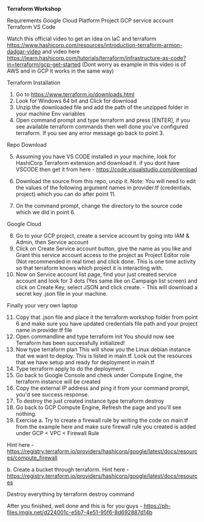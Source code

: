 **Terraform Workshop**

Requirements
    Google Cloud Platform Project
    GCP service account
    Terraform
    VS Code 


Watch this official video to get an idea on IaC and terraform https://www.hashicorp.com/resources/introduction-terraform-armon-dadgar-video
and video here https://learn.hashicorp.com/tutorials/terraform/infrastructure-as-code?in=terraform/gcp-get-started (Dont worry as example in this video is of AWS and in GCP it works in the same way)

Terraform Installation

1. Go to https://www.terraform.io/downloads.html
2. Look for Windows 64 bit and Click for download
3. Unzip the downloaded file and add the path of the unzipped folder in your machine Env variables
4. Open command prompt and type terraform and press [ENTER], if you see available terraform commands then well done you've configured terraform. If you see any error message go back to point 3. 

Repo Download

5. Assuming you have VS CODE installed in your machine, look for HashiCorp Terraform extension and download it.
if you dont have VSCODE then get it from here - https://code.visualstudio.com/download
6. Download the source from this repo, unzip it.
Note: You will need to edit the values of the following argument names in provider.tf (credentials, project) which you can do after point 11.

7. On the command prompt, change the directory to the source code which we did in point 6.

Google Cloud

8. Go to your GCP project, create a service account by going into IAM & Admin, then Service account
9. Click on Create Service account button, give the name as you like and Grant this service account access to the project as Project Editor role (Not recommended in real time) and click done. This is one time activity so that terraform knows which project it is interacting with.
10. Now on Service account list page, find your just created service account and look for 3 dots (Yes same like on Campaign list screen) and click on Create Key, select JSON and click create. - This will download a secret key .json file in your machine.

Finally your very own laptop

11. Copy that .json file and place it the terraform workshop folder from point 6 and make sure you have updated credentials file path and your project name in provider.tf file
12. Open commandline and type terraform init
You should now see Terraform has been successfully initialized!
13. Now type terraform plan
This will show you the Linux debian instance that we want to deploy. This is listed in main.tf. Look out the resources that we have setup and ready for deployment in main.tf 
14. Type terraform apply to do the deployment.
15. Go back to Google Console and check under Compute Engine, the terraform instance will be created
16. Copy the external IP address and ping it from your command prompt, you'd see success response.
17. To destroy the just created instance type terraform destroy
18. Go back to GCP Compute Engine, Refresh the page and you'll see nothing.
19. Exercise
a. Try to create a firewall rule by writing the code on main.tf from the example here and make sure firewall rule you created is added under GCP < VPC < Firewall Rule

Hint here - https://registry.terraform.io/providers/hashicorp/google/latest/docs/resources/compute_firewall

b. Create a bucket through terraform.
Hint here - https://registry.terraform.io/providers/hashicorp/google/latest/docs/resources

Destroy everything by terraform destroy command


After you finished, well done and this is for you guys - https://ph-files.imgix.net/d224001c-e5b7-4e51-95f6-8d692887d14b


